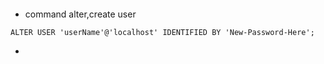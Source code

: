 ####
<!-- 8aIz8ulBaY
kubectl exec -i -t -n database dg1-mysql-0 -c mysql -- sh -->
- command alter,create user
```
ALTER USER 'userName'@'localhost' IDENTIFIED BY 'New-Password-Here';
```
-
